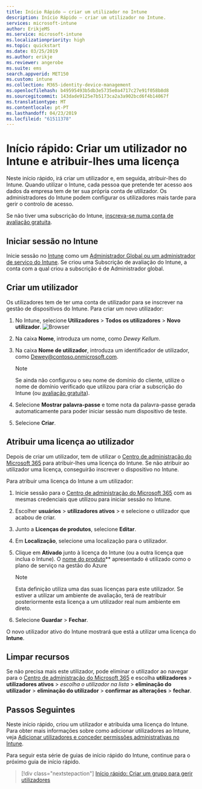 ```yaml
---
title: Início Rápido – criar um utilizador no Intune
description: Início Rápido – criar um utilizador no Intune.
services: microsoft-intune
author: ErikjeMS
ms.service: microsoft-intune
ms.localizationpriority: high
ms.topic: quickstart
ms.date: 03/25/2019
ms.author: erikje
ms.reviewer: angerobe
ms.suite: ems
search.appverid: MET150
ms.custom: intune
ms.collection: M365-identity-device-management
ms.openlocfilehash: b49595493b5db3e5735e0a4717c27e91f058b8d8
ms.sourcegitcommit: 143dade9125e7b5173ca2a3a902bcd6f4b14067f
ms.translationtype: MT
ms.contentlocale: pt-PT
ms.lasthandoff: 04/23/2019
ms.locfileid: "61511378"
---
```

# <a name="quickstart-create-a-user-in-intune-and-assign-them-a-license"></a>Início rápido: Criar um utilizador no Intune e atribuir-lhes uma licença

Neste início rápido, irá criar um utilizador e, em seguida, atribuir-lhes do Intune. Quando utilizar o Intune, cada pessoa que pretende ter acesso aos dados da empresa tem de ter sua própria conta de utilizador. Os administradores do Intune podem configurar os utilizadores mais tarde para gerir o controlo de acesso.

Se não tiver uma subscrição do Intune, [inscreva-se numa conta de avaliação gratuita](free-trial-sign-up.md).

## <a name="sign-in-to-intune"></a>Iniciar sessão no Intune

Inicie sessão no [Intune](https://aka.ms/intuneportal) como um [Administrador Global ou um administrador de serviço do Intune](users-add.md#types-of-administrators). Se criou uma Subscrição de avaliação do Intune, a conta com a qual criou a subscrição é de Administrador global.

## <a name="create-a-user"></a>Criar um utilizador

Os utilizadores tem de ter uma conta de utilizador para se inscrever na gestão de dispositivos do Intune. Para criar um novo utilizador:

1. No Intune, selecione **Utilizadores** > **Todos os utilizadores** > **Novo utilizador**.
![Browser](media/quickstart-create-user/create-user.png)
2. Na caixa **Nome**, introduza um nome, como *Dewey Kellum*.
3. Na caixa **Nome de utilizador**, introduza um identificador de utilizador, como Dewey@contoso.onmicrosoft.com.

    > [!NOTE]
    > Se ainda não configurou o seu nome de domínio do cliente, utilize o nome de domínio verificado que utilizou para criar a subscrição do Intune (ou [avaliação gratuita](free-trial-sign-up.md#sign-up-for-a-microsoft-intune-free-trial)). 

4. Selecione **Mostrar palavra-passe** e tome nota da palavra-passe gerada automaticamente para poder iniciar sessão num dispositivo de teste.
5. Selecione **Criar**.

## <a name="assign-a-license-to-the-user"></a>Atribuir uma licença ao utilizador

Depois de criar um utilizador, tem de utilizar o [Centro de administração do Microsoft 365](http://go.microsoft.com/fwlink/p/?LinkId=698854) para atribuir-lhes uma licença do Intune. Se não atribuir ao utilizador uma licença, conseguirão inscrever o dispositivo no Intune. 

Para atribuir uma licença do Intune a um utilizador:

1. Inicie sessão para o [Centro de administração do Microsoft 365](http://go.microsoft.com/fwlink/p/?LinkId=698854) com as mesmas credenciais que utilizou para iniciar sessão no Intune.
2. Escolher **usuários** > **utilizadores ativos** > e selecione o utilizador que acabou de criar.
3. Junto a **Licenças de produtos**, selecione **Editar**.
4. Em **Localização**, selecione uma localização para o utilizador.
5. Clique em **Ativado** junto à licença do Intune (ou a outra licença que inclua o Intune). O [nome do produto](https://docs.microsoft.com/azure/active-directory/users-groups-roles/licensing-service-plan-reference)** apresentado é utilizado como o plano de serviço na gestão do Azure 

   > [!NOTE]
   > Esta definição utiliza uma das suas licenças para este utilizador. Se estiver a utilizar um ambiente de avaliação, terá de reatribuir posteriormente esta licença a um utilizador real num ambiente em direto.
6. Selecione **Guardar** > **Fechar**.

O novo utilizador ativo do Intune mostrará que está a utilizar uma licença do **Intune**.

## <a name="clean-up-resources"></a>Limpar recursos

Se não precisa mais este utilizador, pode eliminar o utilizador ao navegar para o [Centro de administração do Microsoft 365](http://go.microsoft.com/fwlink/p/?LinkId=698854) e escolha **utilizadores** > **utilizadores ativos**  >  *escolha o utilizador na lista* > **eliminação do utilizador** > **eliminação do utilizador** > **confirmar as alterações** > **fechar**.

## <a name="next-steps"></a>Passos Seguintes

Neste início rápido, criou um utilizador e atribuída uma licença do Intune. Para obter mais informações sobre como adicionar utilizadores ao Intune, veja [Adicionar utilizadores e conceder permissões administrativas no Intune](users-add.md).

Para seguir esta série de guias de início rápido do Intune, continue para o próximo guia de início rápido.

> [!div class="nextstepaction"]
> [Início rápido: Criar um grupo para gerir utilizadores](quickstart-create-group.md)
